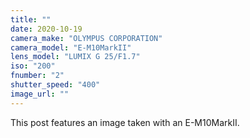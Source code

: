 ```yaml
---
title: ""
date: 2020-10-19
camera_make: "OLYMPUS CORPORATION"
camera_model: "E-M10MarkII"
lens_model: "LUMIX G 25/F1.7"
iso: "200"
fnumber: "2"
shutter_speed: "400"
image_url: ""
---
```


This post features an image taken with an E-M10MarkII.